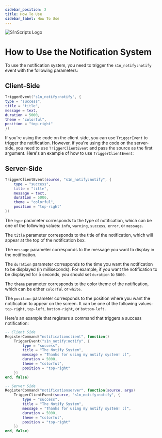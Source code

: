 ```yaml
---
sidebar_position: 2
title: How To Use
sidebar_label: How To Use
---
```


![S1nScripts Logo](https://forum.cfx.re/uploads/default/original/4X/7/1/8/718c6f28a9b5ab0dc33bf79288bcb418e7684326.jpeg)

# How to Use the Notification System

To use the notification system, you need to trigger the `s1n_notify:notify` event with the following parameters:

## Client-Side

```lua
TriggerEvent("s1n_notify:notify", {
type = "success",
title = "title",
message = text,
duration = 5000,
theme = "colorful",
position = "top-right"
})
```

If you're using the code on the client-side, you can use `TriggerEvent` to trigger the notification. However, if you're using the code on the server-side, you need to use `TriggerClientEvent` and pass the source as the first argument. Here's an example of how to use `TriggerClientEvent`:

## Server-Side
```lua
TriggerClientEvent(source, "s1n_notify:notify", {
    type = "success",
    title = "title",
    message = text,
    duration = 5000,
    theme = "colorful",
    position = "top-right"
})
```

The `type` parameter corresponds to the type of notification, which can be one of the following values: `info`, `warning`, `success`, `error`, or `message`. 

The `title` parameter corresponds to the title of the notification, which will appear at the top of the notification box.

The `message` parameter corresponds to the message you want to display in the notification.

The `duration` parameter corresponds to the time you want the notification to be displayed (in milliseconds). For example, if you want the notification to be displayed for 5 seconds, you should set `duration` to `5000`.

The `theme` parameter corresponds to the color theme of the notification, which can be either `colorful` or `white`.

The `position` parameter corresponds to the position where you want the notification to appear on the screen. It can be one of the following values: `top-right`, `top-left`, `bottom-right`, or `bottom-left`.

Here's an example that registers a command that triggers a success notification:

```lua
-- Client Side
RegisterCommand("notificationclient", function()
    TriggerEvent("s1n_notify:notify", {
        type = "success",
        title = "The Notify System",
        message = "Thanks for using my notify system! :)",
        duration = 5000,
        theme = "colorful",
        position = "top-right"
    })
end, false)

-- Server Side
RegisterCommand("notificationserver", function(source, args)
    TriggerClientEvent(source, "s1n_notify:notify", {
        type = "success",
        title = "The Notify System",
        message = "Thanks for using my notify system! :)",
        duration = 5000,
        theme = "colorful",
        position = "top-right"
    })
end, false)
```